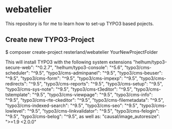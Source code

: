 # webatelier

This repository is for me to learn how to set-up TYPO3 based pojects.

## Create new TYPO3-Project

$ composer create-project resterland/webatelier YourNewProjectFolder

This will install TYPO3 with the following system extensions
		"helhum/typo3-secure-web": "^0.2.7",
		"helhum/typo3-console": "^5.6",
		"typo3/cms-scheduler": "^9.5",
		"typo3/cms-adminpanel": "^9.5",
		"typo3/cms-beuser": "^9.5",
		"typo3/cms-form": "^9.5",
		"typo3/cms-impexp": "^9.5",
		"typo3/cms-redirects": "^9.5",
		"typo3/cms-reports": "^9.5",
		"typo3/cms-setup": "^9.5",
		"typo3/cms-sys-note": "^9.5",
		"typo3/cms-t3editor": "^9.5",
		"typo3/cms-tstemplate": "^9.5",
		"typo3/cms-viewpage": "^9.5",
		"typo3/cms-info": "^9.5",
		"typo3/cms-rte-ckeditor": "^9.5",
		"typo3/cms-filemetadata": "^9.5",
		"typo3/cms-indexed-search": "^9.5",
		"typo3/cms-seo": "^9.5",
		"typo3/cms-lowlevel": "^9.5",
		"typo3/cms-linkvalidator": "^9.5",
		"typo3/cms-felogin": "^9.5",
		"typo3/cms-belog": "^9.5",
as well as:
		"causal/image_autoresize": ">=1.9 <2.0.0"
